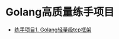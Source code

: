 # Golang高质量练手项目

* [练手项目1. Golang轻量级tcp框架](https://github.com/ithaiq/practice-go/tree/master/practice-gtcp)